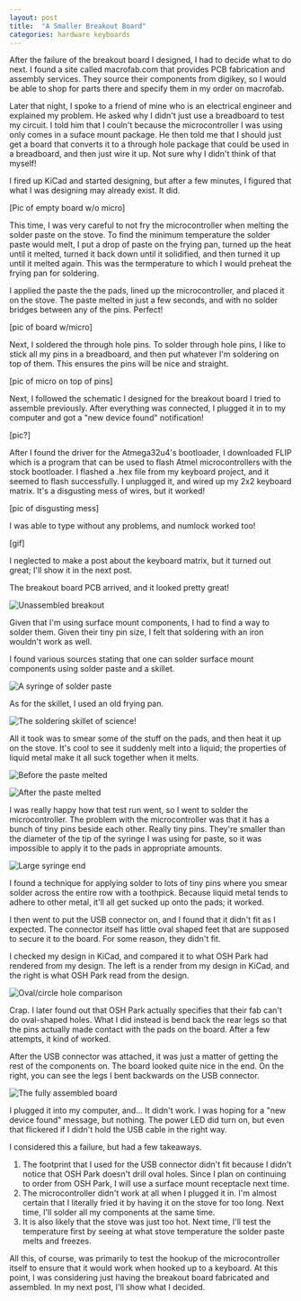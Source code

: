 ```yaml
---
layout: post
title:  "A Smaller Breakout Board"
categories: hardware keyboards
---
```


After the failure of the breakout board I designed, I had to decide what to do next. I found a site called macrofab.com that provides PCB fabrication and assembly services. They source their components from digikey, so I would be able to shop for parts there and specify them in my order on macrofab. 

Later that night, I spoke to a friend of mine who is an electrical engineer and explained my problem. He asked why I didn't just use a breadboard to test my circuit. I told him that I couln't because the microcontroller I was using only comes in a suface mount package. He then told me that I should just get a board that converts it to a through hole package that could be used in a breadboard, and then just wire it up. Not sure why I didn't think of that myself!

I fired up KiCad and started designing, but after a few minutes, I figured that what I was designing may already exist.
It did.

[Pic of empty board w/o micro]

This time, I was very careful to not fry the microcontroller when melting the solder paste on the stove. To find the minimum temperature the solder paste would melt, I put a drop of paste on the frying pan, turned up the heat until it melted, turned it back down until it solidified, and then turned it up until it melted again. This was the termperature to which I would preheat the frying pan for soldering.

I applied the paste the the pads, lined up the microcontroller, and placed it on the stove. The paste melted in just a few seconds, and with no solder bridges between any of the pins. Perfect!

[pic of board w/micro]

Next, I soldered the through hole pins. To solder through hole pins, I like to stick all my pins in a breadboard, and then put whatever I'm soldering on top of them. This ensures the pins will be nice and straight.

[pic of micro on top of pins]

Next, I followed the schematic I designed for the breakout board I tried to assemble previously. After everything was connected, I plugged it in to my computer and got a "new device found" notification!

[pic?]

After I found the driver for the Atmega32u4's bootloader, I downloaded FLIP which is a program that can be used to flash Atmel microcontrollers with the stock bootloader. I flashed a .hex file from my keyboard project, and it seemed to flash successfully. I unplugged it, and wired up my 2x2 keyboard matrix. It's a disgusting mess of wires, but it worked!

[pic of disgusting mess]

I was able to type without any problems, and numlock worked too!

[gif]















I neglected to make a post about the keyboard matrix, but it turned out great; I'll show it in the next post.

The breakout board PCB arrived, and it looked pretty great!

![Unassembled breakout](/assets/numpad_keyboard/assembling_the_breakout/atmega32u4_breakout_empty.jpg)

Given that I'm using surface mount components, I had to find a way to solder them. Given their tiny pin size, I felt that soldering with an iron wouldn't work as well. 

I found various sources stating that one can solder surface mount components using solder paste and a skillet. 

![A syringe of solder paste](/assets/numpad_keyboard/assembling_the_breakout/solderpaste_syringe.jpg)

As for the skillet, I used an old frying pan.

![The soldering skillet of science!](/assets/numpad_keyboard/assembling_the_breakout/soldering_skillet_of_science.jpg)

All it took was to smear some of the stuff on the pads, and then heat it up on the stove. It's cool to see it suddenly melt into a liquid; the properties of liquid metal make it all suck together when it melts.

![Before the paste melted](/assets/numpad_keyboard/assembling_the_breakout/frying_pan_paste.jpg)

![After the paste melted](/assets/numpad_keyboard/assembling_the_breakout/frying_pan_paste_melted.jpg)

I was really happy how that test run went, so I went to solder the microcontroller. The problem with the microcontroller was that it has a bunch of tiny pins beside each other. Really tiny pins. They're smaller than the diameter of the tip of the syringe I was using for paste, so it was impossible to apply it to the pads in appropriate amounts.

![Large syringe end](/assets/numpad_keyboard/assembling_the_breakout/big_syringe_hole.jpg)

I found a technique for applying solder to lots of tiny pins where you smear solder across the entire row with a toothpick. Because liquid metal tends to adhere to other metal, it'll all get sucked up onto the pads; it worked.

I then went to put the USB connector on, and I found that it didn't fit as I expected. The connector itself has little oval shaped feet that are supposed to secure it to the board. For some reason, they didn't fit.

I checked my design in KiCad, and compared it to what OSH Park had rendered from my design. The left is a render from my design in KiCad, and the right is what OSH Park read from the design.

![Oval/circle hole comparison](/assets/numpad_keyboard/assembling_the_breakout/oval_circle_holes.png)

Crap. 
I later found out that OSH Park actually specifies that their fab can't do oval-shaped holes. What I did instead is bend back the rear legs so that the pins actually made contact with the pads on the board. After a few attempts, it kind of worked.

After the USB connector was attached, it was just a matter of getting the rest of the components on. The board looked quite nice in the end. On the right, you can see the legs I bent backwards on the USB connector.

![The fully assembled board](/assets/numpad_keyboard/assembling_the_breakout/atmega32u4_breakout_assembled.jpg)

I plugged it into my computer, and...
It didn't work. I was hoping for a "new device found" message, but nothing. The power LED did turn on, but even that flickered if I didn't hold the USB cable in the right way.

I considered this a failure, but had a few takeaways.

1. The footprint that I used for the USB connector didn't fit because I didn't notice that OSH Park doesn't drill oval holes. Since I plan on continuing to order from OSH Park, I will use a surface mount receptacle next time.
2. The microcontroller didn't work at all when I plugged it in. I'm almost certain that I literally fried it by having it on the stove for too long. Next time, I'll solder all my components at the same time.
3. It is also likely that the stove was just too hot. Next time, I'll test the temperature first by seeing at what stove temperature the solder paste melts and freezes.

All this, of course, was primarily to test the hookup of the microcontroller itself to ensure that it would work when hooked up to a keyboard. At this point, I was considering just having the breakout board fabricated and assembled. In my next post, I'll show what I decided.